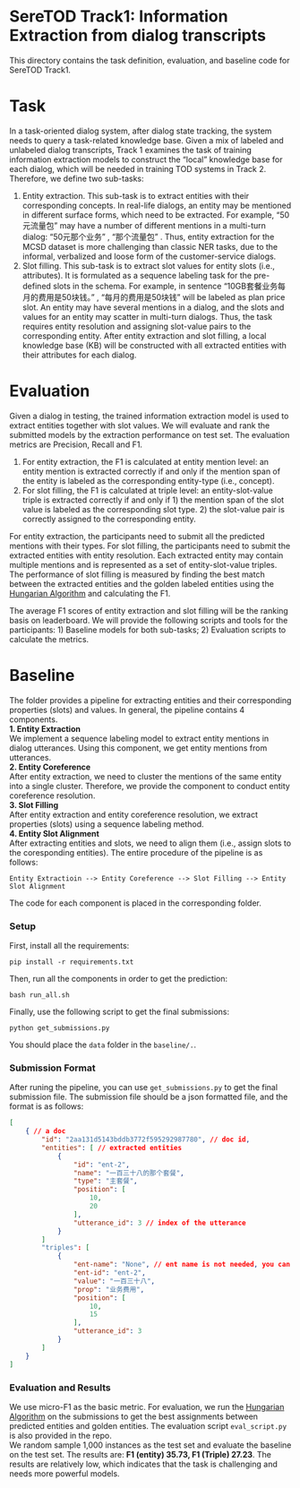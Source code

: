 # SereTOD Track1: Information Extraction from dialog transcripts
This directory contains the task definition, evaluation, and baseline code for SereTOD Track1. 
# Task    
In a task-oriented dialog system, after dialog state tracking, the system needs to query a task-related knowledge base. Given a mix of labeled and unlabeled dialog transcripts, Track 1 examines the task of training information extraction models to construct the “local” knowledge base for each dialog, which will be needed in training TOD systems in Track 2. Therefore, we define two sub-tasks:  
1) Entity extraction. This sub-task is to extract entities with their corresponding concepts. In real-life dialogs, an entity
may be mentioned in different surface forms, which need to be extracted. For example, “50元流量包” may have a number of different mentions in a multi-turn dialog: “50元那个业务” , “那个流量包” . Thus, entity extraction for the MCSD dataset is more challenging than classic NER tasks, due to the informal, verbalized and loose form of the customer-service dialogs.  
2) Slot filling. This sub-task is to extract slot values for entity slots (i.e., attributes). It is formulated as a sequence labeling task for the pre-defined slots in the schema. For example, in sentence “10GB套餐业务每月的费用是50块钱。” , “每月的费用是50块钱” will be labeled as plan price slot. An entity may have several mentions in a dialog, and the slots and values for an entity may scatter in multi-turn dialogs. Thus, the task requires entity resolution and assigning slot-value pairs to the corresponding entity. After entity extraction and slot filling, a local knowledge base (KB) will be constructed with all extracted entities with their attributes for each dialog.   
# Evaluation  
Given a dialog in testing, the trained information extraction model is used to extract entities together with slot values. We will evaluate and rank the submitted models by the extraction performance on test set. The evaluation metrics are Precision, Recall and F1.  
1) For entity extraction, the F1 is calculated at entity mention level: an entity mention is extracted correctly if and only if the mention span of the entity is labeled as the corresponding entity-type (i.e., concept).   
2) For slot filling, the F1 is calculated at triple level: an entity-slot-value triple is extracted correctly if and only if 1) the mention span of the slot value is labeled as the corresponding slot type. 2) the slot-value pair is correctly assigned to the corresponding entity.  

For entity extraction, the participants need to submit all the predicted mentions with their types. For slot filling, the participants need to submit the extracted entities with entity resolution. Each extracted entity may contain multiple mentions and is represented as a set of entity-slot-value triples. The performance of slot filling is measured by finding the best match between the extracted entities and the golden labeled entities using the [Hungarian Algorithm](https://en.wikipedia.org/wiki/Hungarian_algorithm) and calculating the F1.    

The average F1 scores of entity extraction and slot filling will be the ranking basis on leaderboard. We will provide the following scripts and tools for the participants: 1) Baseline models for both sub-tasks; 2) Evaluation scripts to calculate the metrics.



# Baseline 
The folder provides a pipeline for extracting entities and their corresponding properties (slots) and values. In general, the pipeline contains 4 components.  
**1. Entity Extraction**  
We implement a sequence labeling model to extract entity mentions in dialog utterances. Using this 
component, we get entity mentions from utterances.  
**2. Entity Coreference**  
After entity extraction, we need to cluster the mentions of the same entity into a single cluster. Therefore, we provide the component to conduct entity coreference resolution.  
**3. Slot Filling**  
After entity extraction and entity coreference resolution, we extract properties (slots) using a
sequence labeling method.  
**4. Entity Slot Alignment**  
After extracting entities and slots, we need to align them (i.e., assign slots to the coresponding entities). 
The entire procedure of the pipeline is as follows:
```
Entity Extractioin --> Entity Coreference --> Slot Filling --> Entity Slot Alignment
```
The code for each component is placed in the corresponding folder. 


### Setup
First, install all the requirements:
```Shell
pip install -r requirements.txt 
```
Then, run all the components in order to get the prediction:
```Shell
bash run_all.sh
```
Finally, use the following script to get the final submissions:
```Shell
python get_submissions.py
```
You should place the `data` folder in the `baseline/.`.

### Submission Format
After runing the pipeline, you can use `get_submissions.py` to get the final submission file.
The submission file should be a json formatted file, and the format is as follows:
```Json
[
    { // a doc
        "id": "2aa131d5143bddb3772f595292987780", // doc id,
        "entities": [ // extracted entities 
            {
                "id": "ent-2",
                "name": "一百三十八的那个套餐",
                "type": "主套餐",
                "position": [
                    10,
                    20
                ],
                "utterance_id": 3 // index of the utterance 
            }
        ]
        "triples": [
            {
                "ent-name": "None", // ent name is not needed, you can set it "None"
                "ent-id": "ent-2",
                "value": "一百三十八",
                "prop": "业务费用",
                "position": [
                    10,
                    15
                ],
                "utterance_id": 3
            }
        ]
    }
]
```

### Evaluation and Results
We use micro-F1 as the basic metric. 
For evaluation, we run the [Hungarian Algorithm](https://en.wikipedia.org/wiki/Hungarian_algorithm) on the submissions to 
get the best assignments between predicted entities and golden entities. The evaluation script `eval_script.py` is also provided in the repo.  
We random sample 1,000 instances as the test set and evaluate the baseline on the test set. The results are:
**F1 (entity) 35.73, F1 (Triple) 27.23**. The results are relatively low, which indicates that the task is challenging and needs more powerful models. 